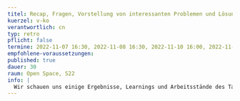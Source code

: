 ```yaml
---
titel: Recap, Fragen, Vorstellung von interessanten Problemen und Lösungen
kuerzel: v-ko
verantwortlich: cn
typ: retro
pflicht: false
termine: 2022-11-07 16:30, 2022-11-08 16:30, 2022-11-10 16:00, 2022-11-14 16:30, 2022-11-15 16:30, 2022-11-17 16:30
empfohlene-voraussetzungen:
published: true
dauer: 30
raum: Open Space, S22
info: |
  Wir schauen uns einige Ergebnisse, Learnings und Arbeitsstände des Tages an und rekapitulieren die wesentlichen Themen und Herausforderungen.
---
```

